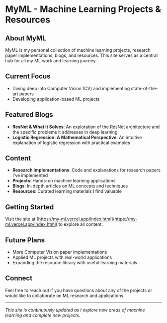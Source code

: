 # MyML - Machine Learning Projects & Resources

## About MyML
MyML is my personal collection of machine learning projects, research paper implementations, blogs, and resources. This site serves as a central hub for all my ML work and learning journey.

## Current Focus
- Diving deep into Computer Vision (CV) and implementing state-of-the-art papers
- Developing application-based ML projects

## Featured Blogs
- **ResNet & What It Solves**: An exploration of the ResNet architecture and the specific problems it addresses in deep learning
- **Logistic Regression: A Mathematical Perspective**: An intuitive explanation of logistic regression with practical examples

## Content
- **Research Implementations**: Code and explanations for research papers I've implemented
- **Projects**: Hands-on machine learning applications
- **Blogs**: In-depth articles on ML concepts and techniques
- **Resources**: Curated learning materials I find valuable

## Getting Started
Visit the site at [https://my-ml.vercel.app/index.html](https://my-ml.vercel.app/index.html) to explore all content.

## Future Plans
- More Computer Vision paper implementations
- Applied ML projects with real-world applications
- Expanding the resource library with useful learning materials

## Connect
Feel free to reach out if you have questions about any of the projects or would like to collaborate on ML research and applications.

---

*This site is continuously updated as I explore new areas of machine learning and complete new projects.* 
